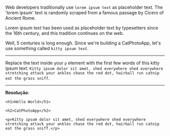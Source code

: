 Web developers traditionally use `lorem ipsum text` as placeholder text. The 'lorem ipsum' text is randomly scraped from a famous passage by Cicero of Ancient Rome.

Lorem ipsum text has been used as placeholder text by typesetters since the 16th century, and this tradition continues on the web.

Well, 5 centuries is long enough. Since we're building a CatPhotoApp, let's use something called `kitty ipsum text`.

---
Replace the text inside your `p` element with the first few words of this kitty ipsum text: `Kitty ipsum dolor sit amet, shed everywhere shed everywhere stretching attack your ankles chase the red dot, hairball run catnip eat the grass sniff`.

---
**Resolução**:
```
<h1>Hello World</h1>

<h2>CatPhotoApp</h2>

<p>Kitty ipsum dolor sit amet, shed everywhere shed everywhere stretching attack your ankles chase the red dot, hairball run catnip eat the grass sniff.</p>
```
